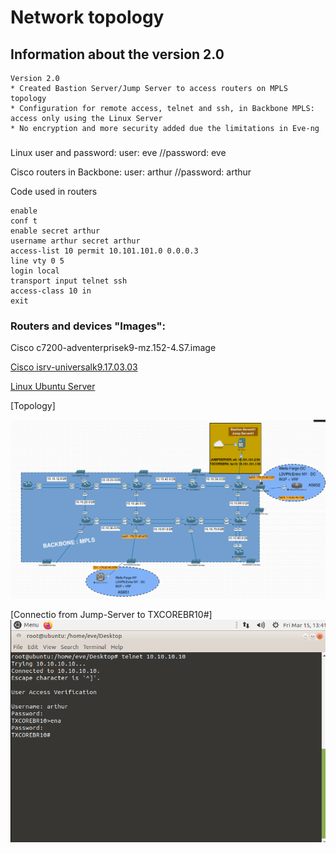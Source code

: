 # Network topology

## Information about the version 2.0

```
Version 2.0
* Created Bastion Server/Jump Server to access routers on MPLS topology
* Configuration for remote access, telnet and ssh, in Backbone MPLS: access only using the Linux Server
* No encryption and more security added due the limitations in Eve-ng
```

###
Linux user and password:  user: eve   //password: eve

Cisco routers in Backbone: user: arthur   //password: arthur

Code used in routers

```
enable
conf t
enable secret arthur
username arthur secret arthur
access-list 10 permit 10.101.101.0 0.0.0.3
line vty 0 5
login local
transport input telnet ssh
access-class 10 in
exit
```



### Routers and devices "Images": 


Cisco c7200-adventerprisek9-mz.152-4.S7.image

[Cisco isrv-universalk9.17.03.03](https://labhub.eu.org/UNETLAB%20II/addons/qemu/Cisco%20ISRv/isrv-universalk9.17.03.03.tgz)

[Linux Ubuntu Server](https://labhub.eu.org/UNETLAB%20I/addons/qemu/linux-ubuntu-18.04-server)



[Topology] 
<p float="left"><img src="https://github.com/arthurddduarte86/Backbone-MPLS-BGP-VRF/blob/main/Version%202.0/Screenshot.png"></p>

[Connectio from Jump-Server to TXCOREBR10#]<img src="https://github.com/arthurddduarte86/Backbone-MPLS-BGP-VRF/blob/main/Version%202.0/Screenshot2.png">
